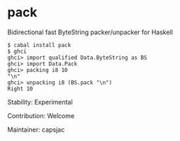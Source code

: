 pack
====

Bidirectional fast ByteString packer/unpacker for Haskell

    $ cabal install pack
    $ ghci
    ghci> import qualified Data.ByteString as BS
    ghci> import Data.Pack
    ghci> packing i8 10
    "\n"
    ghci> unpacking i8 (BS.pack "\n")
    Right 10

Stability: Experimental

Contribution: Welcome

Maintainer: capsjac

